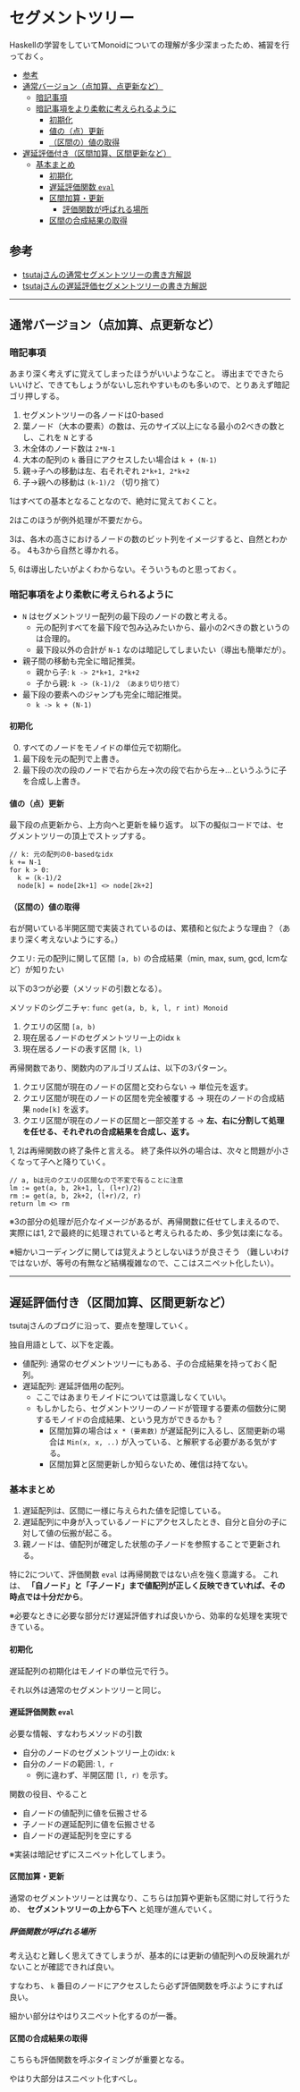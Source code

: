 # セグメントツリー

Haskellの学習をしていてMonoidについての理解が多少深まったため、補習を行っておく。


<!-- vim-markdown-toc GitLab -->

* [参考](#参考)
* [通常バージョン（点加算、点更新など）](#通常点加算点更新)
  * [暗記事項](#暗記事項)
  * [暗記事項をより柔軟に考えられるように](#暗記事項柔軟考)
    * [初期化](#初期化)
    * [値の（点）更新](#値点更新)
    * [（区間の）値の取得](#区間値取得)
* [遅延評価付き（区間加算、区間更新など）](#遅延評価付区間加算区間更新)
  * [基本まとめ](#基本)
    * [初期化](#初期化-1)
    * [遅延評価関数 `eval`](#遅延評価関数-eval)
    * [区間加算・更新](#区間加算更新)
      * [評価関数が呼ばれる場所](#評価関数呼場所)
    * [区間の合成結果の取得](#区間合成結果取得)

<!-- vim-markdown-toc -->

## 参考

- [tsutajさんの通常セグメントツリーの書き方解説](http://tsutaj.hatenablog.com/entry/2017/03/29/204841)
- [tsutajさんの遅延評価セグメントツリーの書き方解説](http://tsutaj.hatenablog.com/entry/2017/03/30/224339)

---

## 通常バージョン（点加算、点更新など）

### 暗記事項

あまり深く考えずに覚えてしまったほうがいいようなこと。
導出までできたらいいけど、できてもしょうがないし忘れやすいものも多いので、とりあえず暗記ゴリ押しする。

1. セグメントツリーの各ノードは0-based
2. 葉ノード（大本の要素）の数は、元のサイズ以上になる最小の2べきの数とし、これを `N` とする
3. 木全体のノード数は `2*N-1`
4. 大本の配列の `k` 番目にアクセスしたい場合は `k + (N-1)`
5. 親→子への移動は左、右それぞれ `2*k+1, 2*k+2`
6. 子→親への移動は `(k-1)/2` （切り捨て）

1はすべての基本となることなので、絶対に覚えておくこと。

2はこのほうが例外処理が不要だから。

3は、各木の高さにおけるノードの数のビット列をイメージすると、自然とわかる。
4も3から自然と導かれる。

5, 6は導出したいがよくわからない。そういうものと思っておく。

### 暗記事項をより柔軟に考えられるように

- `N` はセグメントツリー配列の最下段のノードの数と考える。
  - 元の配列すべてを最下段で包み込みたいから、最小の2べきの数というのは合理的。
  - 最下段以外の合計が `N-1` なのは暗記してしまいたい（導出も簡単だが）。
- 親子間の移動も完全に暗記推奨。
  - 親から子: `k -> 2*k+1, 2*k+2`
  - 子から親: `k -> (k-1)/2 （あまり切り捨て）`
- 最下段の要素へのジャンプも完全に暗記推奨。
  - `k -> k + (N-1)`

#### 初期化

0. すべてのノードをモノイドの単位元で初期化。
1. 最下段を元の配列で上書き。
2. 最下段の次の段のノードで右から左→次の段で右から左→...というふうに子を合成し上書き。

#### 値の（点）更新

最下段の点更新から、上方向へと更新を繰り返す。
以下の擬似コードでは、セグメントツリーの頂上でストップする。

```
// k: 元の配列の0-basedなidx
k += N-1
for k > 0:
  k = (k-1)/2
  node[k] = node[2k+1] <> node[2k+2]
```

#### （区間の）値の取得

右が開いている半開区間で実装されているのは、累積和と似たような理由？（あまり深く考えないようにする。）

クエリ: 元の配列に関して区間 `[a, b)` の合成結果（min, max, sum, gcd, lcmなど）が知りたい

以下の3つが必要（メソッドの引数となる）。

メソッドのシグニチャ: `func get(a, b, k, l, r int) Monoid`

1. クエリの区間 `[a, b)`
2. 現在居るノードのセグメントツリー上のidx `k`
3. 現在居るノードの表す区間 `[k, l)`

再帰関数であり、関数内のアルゴリズムは、以下の3パターン。

1. クエリ区間が現在のノードの区間と交わらない → 単位元を返す。
2. クエリ区間が現在のノードの区間を完全被覆する → 現在のノードの合成結果 `node[k]` を返す。
3. クエリ区間が現在のノードの区間と一部交差する → **左、右に分割して処理を任せる、それぞれの合成結果を合成し、返す。**

1, 2は再帰関数の終了条件と言える。
終了条件以外の場合は、次々と問題が小さくなって子へと降りていく。

```
// a, bは元のクエリの区間なので不変で有ることに注意
lm := get(a, b, 2k+1, l, (l+r)/2)
rm := get(a, b, 2k+2, (l+r)/2, r)
return lm <> rm
```

※3の部分の処理が厄介なイメージがあるが、再帰関数に任せてしまえるので、
実際には1, 2で最終的に処理されていると考えられるため、多少気は楽になる。

※細かいコーディングに関しては覚えようとしないほうが良さそう
（難しいわけではないが、等号の有無など結構複雑なので、ここはスニペット化したい）。

---

## 遅延評価付き（区間加算、区間更新など）

tsutajさんのブログに沿って、要点を整理していく。

独自用語として、以下を定義。

- 値配列: 通常のセグメントツリーにもある、子の合成結果を持っておく配列。
- 遅延配列: 遅延評価用の配列。
  - ここではあまりモノイドについては意識しなくていい。
  - もしかしたら、セグメントツリーのノードが管理する要素の個数分に関するモノイドの合成結果、という見方ができるかも？
    - 区間加算の場合は `x * (要素数)` が遅延配列に入るし、区間更新の場合は `Min(x, x, ..)` が入っている、と解釈する必要がある気がする。
    - 区間加算と区間更新しか知らないため、確信は持てない。

### 基本まとめ

1. 遅延配列は、区間に一様に与えられた値を記憶している。
2. 遅延配列に中身が入っているノードにアクセスしたとき、自分と自分の子に対して値の伝搬が起こる。
3. 親ノードは、値配列が確定した状態の子ノードを参照することで更新される。

特に2について、評価関数 `eval` は再帰関数ではない点を強く意識する。
これは、 **「自ノード」と「子ノード」まで値配列が正しく反映できていれば、その時点では十分だから**。

※必要なときに必要な部分だけ遅延評価すれば良いから、効率的な処理を実現できている。

#### 初期化

遅延配列の初期化はモノイドの単位元で行う。

それ以外は通常のセグメントツリーと同じ。

#### 遅延評価関数 `eval`

必要な情報、すなわちメソッドの引数

- 自分のノードのセグメントツリー上のidx: `k`
- 自分のノードの範囲: `l, r`
  - 例に違わず、半開区間 `[l, r)` を示す。

関数の役目、やること

- 自ノードの値配列に値を伝搬させる
- 子ノードの遅延配列に値を伝搬させる
- 自ノードの遅延配列を空にする

※実装は暗記せずにスニペット化してしまう。

#### 区間加算・更新

通常のセグメントツリーとは異なり、こちらは加算や更新も区間に対して行うため、
**セグメントツリーの上から下へ** と処理が進んでいく。

##### 評価関数が呼ばれる場所

考え込むと難しく思えてきてしまうが、基本的には更新の値配列への反映漏れがないことが確認できれば良い。

すなわち、 `k` 番目のノードにアクセスしたら必ず評価関数を呼ぶようにすれば良い。

細かい部分はやはりスニペット化するのが一番。

#### 区間の合成結果の取得

こちらも評価関数を呼ぶタイミングが重要となる。

やはり大部分はスニペット化すべし。

